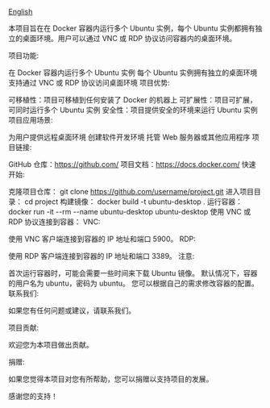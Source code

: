 [English](README.md)

本项目旨在在 Docker 容器内运行多个 Ubuntu 实例，每个 Ubuntu 实例都拥有独立的桌面环境。用户可以通过 VNC 或 RDP 协议访问容器内的桌面环境。

项目功能:

在 Docker 容器内运行多个 Ubuntu 实例
每个 Ubuntu 实例拥有独立的桌面环境
支持通过 VNC 或 RDP 协议访问桌面环境
项目优势:

可移植性：项目可移植到任何安装了 Docker 的机器上
可扩展性：项目可扩展，可同时运行多个 Ubuntu 实例
安全性：项目提供安全的环境来运行 Ubuntu 实例
项目应用场景:

为用户提供远程桌面环境
创建软件开发环境
托管 Web 服务器或其他应用程序
项目链接:

GitHub 仓库：https://github.com/
项目文档：https://docs.docker.com/
快速开始:

克隆项目仓库：
git clone https://github.com/username/project.git
进入项目目录：
cd project
构建镜像：
docker build -t ubuntu-desktop .
运行容器：
docker run -it --rm --name ubuntu-desktop ubuntu-desktop
使用 VNC 或 RDP 协议连接到容器：
VNC:

使用 VNC 客户端连接到容器的 IP 地址和端口 5900。
RDP:

使用 RDP 客户端连接到容器的 IP 地址和端口 3389。
注意:

首次运行容器时，可能会需要一些时间来下载 Ubuntu 镜像。
默认情况下，容器的用户名为 ubuntu，密码为 ubuntu。
您可以根据自己的需求修改容器的配置。
联系我们:

如果您有任何问题或建议，请联系我们。

项目贡献:

欢迎您为本项目做出贡献。

捐赠:

如果您觉得本项目对您有所帮助，您可以捐赠以支持项目的发展。

感谢您的支持！
